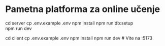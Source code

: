 # Pametna platforma za online učenje 

cd server
cp .env.example .env
npm install
npm run db:setup   
npm run dev        

cd client
cp .env.example .env
npm install
npm run dev        # Vite na :5173

